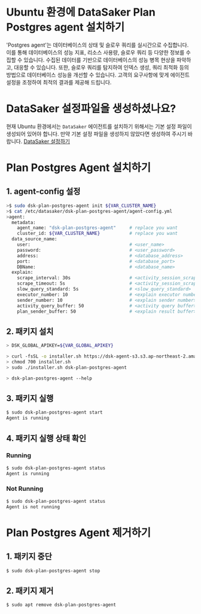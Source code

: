 # Ubuntu 환경에 DataSaker Plan Postgres agent 설치하기
'Postgres agent'는 데이터베이스의 상태 및 슬로우 쿼리를 실시간으로 수집합니다.
이를 통해 데이터베이스의 성능 지표, 리소스 사용량, 슬로우 쿼리 등 다양한 정보를 수집할 수 있습니다.
수집된 데이터를 기반으로 데이터베이스의 성능 병목 현상을 파악하고, 대응할 수 있습니다.
또한, 슬로우 쿼리를 탐지하여 인덱스 생성, 쿼리 최적화 등의 방법으로 데이터베이스 성능을 개선할 수 있습니다.
고객의 요구사항에 맞게 에이전트 설정을 조정하여 최적의 결과를 제공해 드립니다.

# DataSaker 설정파일을 생성하셨나요?
현재 Ubuntu 환경에서는 `DataSaker` 에이전트를 설치하기 위해서는 기본 설정 파일이 생성되어 있어야 합니다. 만약 기본 설정 파일을 생성하지 않았다면 생성하여 주시기 바랍니다. [DataSaker 설정하기](https://github.com/datasaker/documentation/tree/main/install-guide/linux/ubuntu)

# Plan Postgres Agent 설치하기
## 1. agent-config 설정
```bash
>$ sudo dsk-plan-postgres-agent init ${VAR_CLUSTER_NAME}
>$ cat /etc/datasaker/dsk-plan-postgres-agent/agent-config.yml
>agent:
  metadata:
    agent_name: "dsk-plan-postgres-agent"     # replace you want
    cluster_id: ${VAR_CLUSTER_NAME}           # replace you want
  data_source_name:
    user:                                     # <user_name>
    password:                                 # <user_password>
    address:                                  # <database_address>
    port:                                     # <database_port>
    DBName:                                   # <database_name>
  explain:
    scrape_interval: 30s                      # <activity_session_scrape_time>
    scrape_timeout: 5s                        # <activity_session_scrape_query_timeout>
    slow_query_standard: 5s                   # <slow_query_standard> 
    executor_number: 10                       # <explain executor number>
    sender_number: 10                         # <explain sender number>
    activity_query_buffer: 50                 # <activity query buffer>
    plan_sender_buffer: 50                    # <explain result buffer>
```

## 2. 패키지 설치
```bash
> DSK_GLOBAL_APIKEY=${VAR_GLOBAL_APIKEY}

> curl -fsSL -o installer.sh https://dsk-agent-s3.s3.ap-northeast-2.amazonaws.com/dsk-agent-s3/public/install.sh
> chmod 700 installer.sh
> sudo ./installer.sh dsk-plan-postgres-agent

> dsk-plan-postgres-agent --help
```

## 3. 패키지 실행
```bash
$ sudo dsk-plan-postgres-agent start
Agent is running
```

## 4. 패키지 실행 상태 확인
### Running
```bash
$ sudo dsk-plan-postgres-agent status
Agent is running
```
### Not Running
```bash
$ sudo dsk-plan-postgres-agent status
Agent is not running
```

# Plan Postgres Agent 제거하기
## 1. 패키지 중단
```bash
$ sudo dsk-plan-postgres-agent stop
```

## 2. 패키지 제거
```bash
$ sudo apt remove dsk-plan-postgres-agent
```
